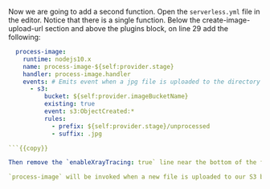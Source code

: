 Now we are going to add a second function. Open the `serverless.yml` file in the editor. Notice that there is a single function. Below the create-image-upload-url section and above the plugins block, on line 29 add the following:

```yaml
  process-image:
    runtime: nodejs10.x
    name: process-image-${self:provider.stage}
    handler: process-image.handler
    events: # Emits event when a jpg file is uploaded to the directory
      - s3:
          bucket: ${self:provider.imageBucketName}
          existing: true
          event: s3:ObjectCreated:*
          rules:
            - prefix: ${self:provider.stage}/unprocessed
            - suffix: .jpg

```{{copy}}

Then remove the `enableXrayTracing: true` line near the bottom of the file.

`process-image` will be invoked when a new file is uploaded to our S3 bucket.
